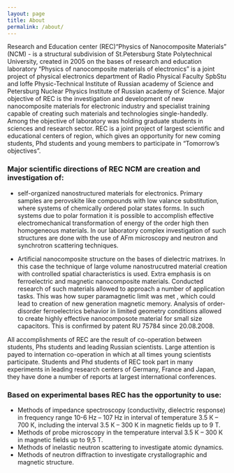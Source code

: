 ```yaml
---
layout: page
title: About
permalink: /about/
---
```


Research and Education center (REC)“Physics of Nanocomposite Materials” (NCM) - is a structural subdivision of St.Petersburg State Polytechnical University, created in 2005 on the bases of research and education laboratory “Physics of nanocomposite materials of electronics” is a joint project of physical electronics department of Radio Physical Faculty SpbStu and Ioffe Physic-Technical Institute of Russian academy of Science and Petersburg Nuclear Physics Institute of Russian academy of Science. 
Major objective of REC is the investigation and development of new nanocomposite materials for electronic industry and specialist training capable of creating such materials and technologies single-handedly. Among the objective of laboratory was holding graduate students in sciences and research sector. 
REC is a joint project of largest scientific and educational centers of region, which gives an opportunity for new coming students, Phd students and young members to participate in “Tomorrow’s objectives”.

### Major scientific directions of REC NCM are creation and investigation of:

- self-organized nanostructured materials for electronics. Primary samples are perovskite like compounds with low valance substitution, where systems of chemically ordered polar states forms. In such systems due to polar formation it is possible to accomplish effective electromechanical transformation of energy of the order high then homogeneous materials. In our laboratory complex investigation of such structures are done with the use of AFm microscopy and neutron and synchrotron scattering techniques.

- Artificial nanocomposite structure on the bases of dielectric matrixes. In this case the technique of large volume nanostrucutred material creation with controlled spatial characteristics is used. Extra emphasis is on ferroelectric and magnetic nanocomposite materials. Conducted research of such materials allowed to approach a number of application tasks. This was how super paramagnetic limit was met , which could lead to creation of new generation magnetic memory. Analysis of order-disorder ferroelectrics behavior in limited geometry conditions allowed to create highly effective nanocomposote material for small size capacitors. This is confirmed by patent  RU 75784 since 20.08.2008.

All accomplishments of REC are the result of co-operation between students, Phs students and leading Russian scientists. Large attention is payed to internation co-operation in which at all times young scientists participate. Students and Phd students of REC took part in many experiments in leading research centers of Germany, France and Japan, they have done a number of reports at largest international conferences.

### Based on experimental bases REC has the opportunity to use:

- Methods of impedance spectroscopy (conductivity, dielectric response) in frequency range 10-6 Hz – 107 Hz in interval of temperature 3.5 К – 700 К, including the interval 3.5 К – 300 К in magnetic fields up to 9 T.
- Methods of probe microscopy in the temperature interval 3.5 К – 300 К in magnetic fields up to 9,5 T.
- Methods of inelastic neutron scattering to investigate atomic dynamics.
- Methods of neutron diffraction to investigate crystallographic and magnetic structure.


